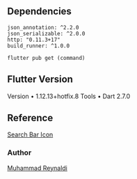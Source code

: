 ## Dependencies
    json_annotation: ^2.2.0
    json_serializable: ^2.0.0
    http: "0.11.3+17"
    build_runner: ^1.0.0
    
    flutter pub get (command)

## Flutter Version
Version • 1.12.13+hotfix.8
Tools • Dart 2.7.0

## Reference
[Search Bar Icon](https://www.flaticon.com/free-icon/loupe_709592?term=search&page=1&position=39)

### Author
[Muhammad Reynaldi](https://www.github.com/Clszz)


